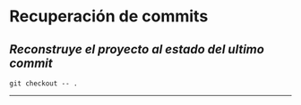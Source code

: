 # Recuperación de commits
## *Reconstruye el proyecto al estado del ultimo commit*
`git checkout -- .`

---